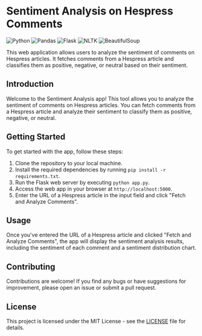 # Sentiment Analysis on Hespress Comments

![Python](https://img.shields.io/badge/python-%2314354C.svg?style=for-the-badge&logo=python&logoColor=white) ![Pandas](https://img.shields.io/badge/pandas-%23150458.svg?style=for-the-badge&logo=pandas&logoColor=white) ![Flask](https://img.shields.io/badge/flask-%23000.svg?style=for-the-badge&logo=flask&logoColor=white) ![NLTK](https://img.shields.io/badge/nltk-%230078d7.svg?style=for-the-badge&logo=nltk&logoColor=white) ![BeautifulSoup](https://img.shields.io/badge/beautifulsoup-%2314354C.svg?style=for-the-badge&logo=python&logoColor=white)

This web application allows users to analyze the sentiment of comments on Hespress articles. It fetches comments from a Hespress article and classifies them as positive, negative, or neutral based on their sentiment.

## Introduction

Welcome to the Sentiment Analysis app! This tool allows you to analyze the sentiment of comments on Hespress articles. You can fetch comments from a Hespress article and analyze their sentiment to classify them as positive, negative, or neutral.

## Getting Started

To get started with the app, follow these steps:

1. Clone the repository to your local machine.
2. Install the required dependencies by running `pip install -r requirements.txt`.
3. Run the Flask web server by executing `python app.py`.
4. Access the web app in your browser at `http://localhost:5000`.
5. Enter the URL of a Hespress article in the input field and click "Fetch and Analyze Comments".

## Usage

Once you've entered the URL of a Hespress article and clicked "Fetch and Analyze Comments", the app will display the sentiment analysis results, including the sentiment of each comment and a sentiment distribution chart.

## Contributing

Contributions are welcome! If you find any bugs or have suggestions for improvement, please open an issue or submit a pull request.

## License

This project is licensed under the MIT License - see the [LICENSE](LICENSE) file for details.
